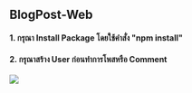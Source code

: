 <h2> BlogPost-Web</h2>

<h4>1. กรุณา Install Package โดยใช้คำสั่ง "npm install"</h4>

<h4>2. กรุณาสร้าง User ก่อนทำการโพสหรือ Comment</h4>
  <img src="https://github.com/Fiw0202/Assignments/assets/114389537/d760d9b9-3907-419a-811e-bdd61df7b713">
